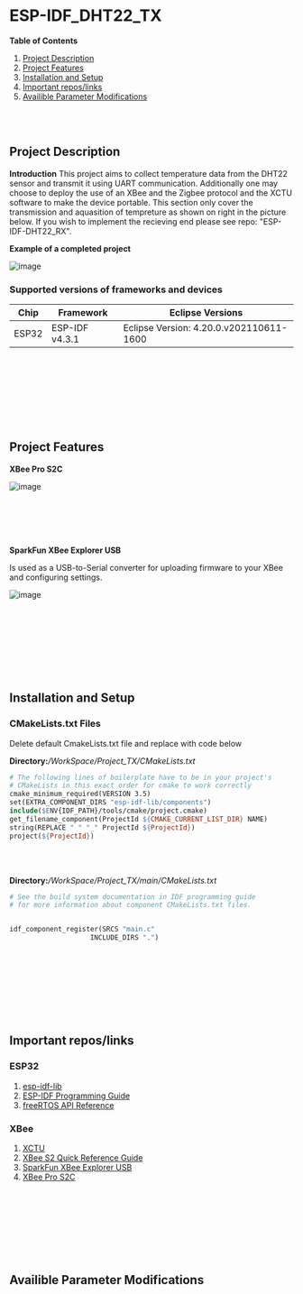 # ESP-IDF_DHT22_TX

**Table of Contents** 
1. [Project Description](#pd-id)
1. [Project Features](#pf-id)
1. [Installation and Setup](#ps-id)
1. [Important repos/links](#pm-id)
1. [Availible Parameter Modifications](#il-id)

<br>
<br>

<a id="pd-id"></a>

## Project Description  
**Introduction**
This project aims to collect temperature data from the DHT22 sensor and transmit it using UART communication. Additionally one may choose to deploy the use of an XBee and the Zigbee protocol and the XCTU software to make the device portable. This section only cover the transmission and aquasition of tempreture as shown on right in the picture below. If you wish to implement the recieving end please see repo: "ESP-IDF-DHT22_RX".






**Example of a completed project**

![image](https://github.com/rudi547317/ESP-IDF_DHT22_TX/assets/133919829/0d16897e-867d-4298-a99f-3b3447507038)

### Supported versions of frameworks and devices

| Chip           | Framework          | Eclipse Versions                        |
|----------------|--------------------|-----------------------------------------|
| ESP32          | ESP-IDF v4.3.1     | Eclipse Version: 4.20.0.v202110611-1600 |

<br>
<br>
<br>
<br>
<br>
<br>
<br>

<a id="pf-id"></a>

## Project Features  

**XBee Pro S2C**

![image](https://github.com/rudi547317/ESP-IDF_DHT22_TX/assets/133919829/27fbb15a-7705-4963-ba7f-dab4af64a3c9)

<br>
<br>
<br> 
<br> 

**SparkFun XBee Explorer USB**

Is used as a USB-to-Serial converter for uploading firmware to your XBee and configuring settings.

![image](https://github.com/rudi547317/ESP-IDF_DHT22_TX/assets/133919829/679c8796-8a2c-4acc-bca1-7963bcdedd04)

<br>
<br>
<br>
<br>
<br>
<br>
<br>

<a id="ps-id"></a>

## Installation and Setup

### CMakeLists.txt Files
Delete default CmakeLists.txt file and replace with code below 

**Directory:**_/WorkSpace/Project_TX/CMakeLists.txt_

```Makefile
# The following lines of boilerplate have to be in your project's
# CMakeLists in this exact order for cmake to work correctly
cmake_minimum_required(VERSION 3.5)
set(EXTRA_COMPONENT_DIRS "esp-idf-lib/components")
include($ENV{IDF_PATH}/tools/cmake/project.cmake)
get_filename_component(ProjectId ${CMAKE_CURRENT_LIST_DIR} NAME)
string(REPLACE " " "_" ProjectId ${ProjectId})
project(${ProjectId})
```

<br>
<br> 

**Directory:**_/WorkSpace/Project_TX/main/CMakeLists.txt_

```Makefile
# See the build system documentation in IDF programming guide
# for more information about component CMakeLists.txt files.


idf_component_register(SRCS "main.c"
                    INCLUDE_DIRS ".")
```

<br>
<br>
<br>
<br>
<br>
<br>
<br>

<a id="il-id"></a>

## Important repos/links  
### ESP32
1. [esp-idf-lib](https://github.com/UncleRus/esp-idf-lib)
1. [ESP-IDF Programming Guide](https://docs.espressif.com/projects/esp-idf/en/latest/esp32/api-reference/index.html)
1. [freeRTOS API Reference](https://www.freertos.org/a00106.html)

### XBee
1. [XCTU](https://hub.digi.com/support/products/xctu/)
1. [XBee S2 Quick Reference Guide](https://www.tunnelsup.com/images/xbee.png)
1. [SparkFun XBee Explorer USB](https://www.sparkfun.com/products/11812)
1. [XBee Pro S2C](https://www.mouser.com/ProductDetail/DIGI/XB24CAWIT-001?qs=%2FPVulymFwT1u0cCwuRVF0g%3D%3D)
<br>
<br>
<br>
<br>
<br>
<br>
<br>

<a id="pm-id"></a>

## Availible Parameter Modifications  

<br>
<br>
<br>
<br>
<br>
<br>
<br>

